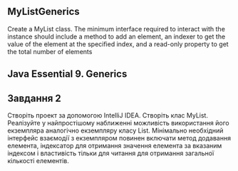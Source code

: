 ## MyListGenerics
Create a MyList class. The minimum interface required to interact with the instance should include a method to add an element, an indexer to get the value of the element at the specified index, and a read-only property to get the total number of elements
## Java Essential 9. Generics

## Завдання 2 
Створіть проект за допомогою IntelliJ IDEA. Створіть клас MyList. Реалізуйте у найпростішому наближенні можливість використання його екземпляра аналогічно екземпляру класу List. Мінімально необхідний інтерфейс взаємодії з екземпляром повинен включати метод додавання елемента, індексатор для отримання значення елемента за вказаним індексом і властивість тільки для читання для отримання загальної кількості елементів.
